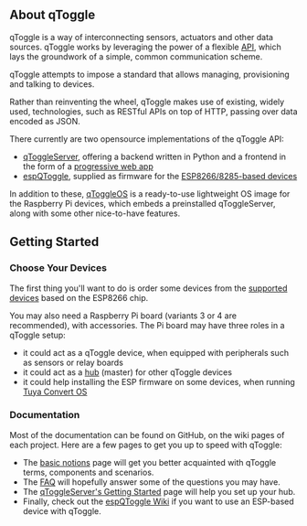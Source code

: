 
## About qToggle

qToggle is a way of interconnecting sensors, actuators and other data sources. qToggle works by leveraging the power of a flexible [API](https://github.com/qtoggle/docs/wiki/The-qToggle-API-1.0), which lays the groundwork of a simple, common communication scheme.

qToggle attempts to impose a standard that allows managing, provisioning and talking to devices.

Rather than reinventing the wheel, qToggle makes use of existing, widely used, technologies, such as RESTful APIs on top of HTTP, passing over data encoded as JSON.

There currently are two opensource implementations of the qToggle API:
 * [qToggleServer](https://github.com/qtoggle/qtoggleserver), offering a backend written in Python and a frontend in the form of a [progressive web app](https://github.com/qtoggle/qtoggleserver/wiki/Web-App)
 * [espQToggle](https://github.com/qtoggle/espqtoggle), supplied as firmware for the [ESP8266/8285-based devices](https://en.wikipedia.org/wiki/ESP8266)

In addition to these, [qToggleOS](https://github.com/qtoggle/qtoggleos) is a ready-to-use lightweight OS image for the Raspberry Pi devices, which embeds a preinstalled qToggleServer, along with some other nice-to-have features.


## Getting Started

### Choose Your Devices

The first thing you'll want to do is order some devices from the [supported devices](https://github.com/qtoggle/espqtoggle/wiki/Supported-Devices) based on the ESP8266 chip.

You may also need a Raspberry Pi board (variants 3 or 4 are recommended), with accessories. The Pi board may have three roles in a qToggle setup:
 * it could act as a qToggle device, when equipped with peripherals such as sensors or relay boards
 * it could act as a [hub](https://github.com/qtoggle/qtoggleserver/wiki/Hub-Setup) (master) for other qToggle devices
 * it could help installing the ESP firmware on some devices, when running [Tuya Convert OS](https://github.com/qtoggle/espqtoggle/wiki/Tuya-Convert-OS)

### Documentation

Most of the documentation can be found on GitHub, on the wiki pages of each project. Here are a few pages to get you up to speed with qToggle:

 * The [basic notions](https://github.com/qtoggle/docs/wiki/Basic-Notions) page will get you better acquainted with qToggle terms, components and scenarios.
 * The [FAQ](https://github.com/qtoggle/docs/wiki/FAQ) will hopefully answer some of the questions you may have.
 * The [qToggleServer's Getting Started](https://github.com/qtoggle/qtoggleserver/wiki/Getting-Started) page will help you set up your hub.
 * Finally, check out the [espQToggle Wiki](https://github.com/qtoggle/espqtoggle/wiki) if you want to use an ESP-based device with qToggle.
